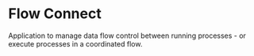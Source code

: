 # Flow Connect

Application to manage data flow control between running processes - or execute processes in a coordinated flow.
